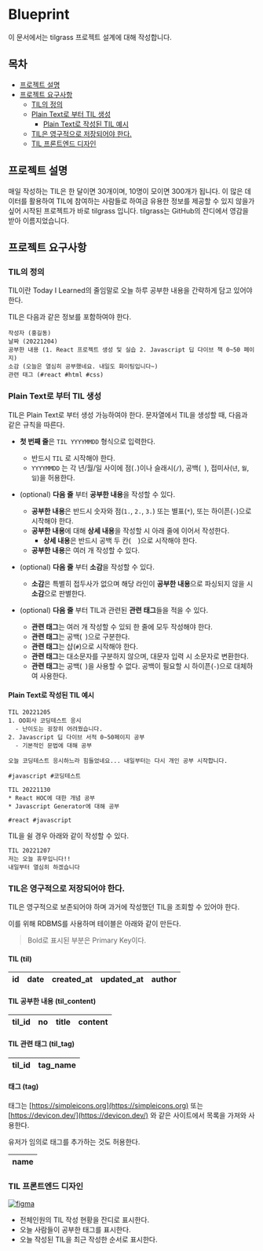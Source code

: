# Blueprint <!-- omit from toc -->

이 문서에서는 tilgrass 프로젝트 설계에 대해 작성합니다.

## 목차 <!-- omit from toc -->

- [프로젝트 설명](#프로젝트-설명)
- [프로젝트 요구사항](#프로젝트-요구사항)
  - [TIL의 정의](#til의-정의)
  - [Plain Text로 부터 TIL 생성](#plain-text로-부터-til-생성)
    - [Plain Text로 작성된 TIL 예시](#plain-text로-작성된-til-예시)
  - [TIL은 영구적으로 저장되어야 한다.](#til은-영구적으로-저장되어야-한다)
  - [TIL 프론트엔드 디자인](#til-프론트엔드-디자인)

## 프로젝트 설명

매일 작성하는 TIL은 한 달이면 30개이며, 10명이 모이면 300개가 됩니다. 이 많은 데이터를 활용하여 TIL에 참여하는 사람들로 하여금
유용한 정보를 제공할 수 있지 않을가 싶어 시작된 프로젝트가 바로 tilgrass 입니다. tilgrass는 GitHub의 잔디에서 영감을 받아
이름지었습니다.

## 프로젝트 요구사항

### TIL의 정의

TIL이란 Today I Learned의 줄임말로 오늘 하루 공부한 내용을 간략하게 담고 있어야 한다.

TIL은 다음과 같은 정보를 포함하여야 한다.

```
작성자 (홍길동)
날짜 (20221204)
공부한 내용 (1. React 프로젝트 생성 및 실습 2. Javascript 딥 다이브 책 0~50 페이지)
소감 (오늘은 열심히 공부했네요. 내일도 화이팅입니다~)
관련 태그 (#react #html #css)
```

### Plain Text로 부터 TIL 생성

TIL은 Plain Text로 부터 생성 가능하여야 한다. 문자열에서 TIL을 생성할 때, 다음과 같은 규칙을 따른다.

- **첫 번째 줄**은 `TIL YYYYMMDD` 형식으로 입력한다.

  - 반드시 `TIL` 로 시작해야 한다.
  - `YYYYMMDD` 는 각 년/월/일 사이에 점(`.`)이나 슬래시(`/`), 공백(` `), 접미사(`년`, `월`, `일`)을 허용한다.

- (optional) **다음 줄** 부터 **공부한 내용**을 작성할 수 있다.

  - **공부한 내용**은 반드시 숫자와 점(`1.`, `2.`, `3.`) 또는 별표(`*`), 또는 하이픈(`-`)으로 시작해야 한다.
  - **공부한 내용**에 대해 **상세 내용**을 작성할 시 아래 줄에 이어서 작성한다.
    - **상세 내용**은 반드시 공백 두 칸(`  `)으로 시작해야 한다.
  - **공부한 내용**은 여러 개 작성할 수 있다.

- (optional) **다음 줄** 부터 **소감**을 작성할 수 있다.

  - **소감**은 특별히 접두사가 없으며 해당 라인이 **공부한 내용**으로 파싱되지 않을 시 **소감**으로 판별한다.

- (optional) **다음 줄** 부터 TIL과 관련된 **관련 태그**들을 적을 수 있다.

  - **관련 태그**는 여러 개 작성할 수 있되 한 줄에 모두 작성해야 한다.
  - **관련 태그**는 공백(` `)으로 구분한다.
  - **관련 태그**는 샵(`#`)으로 시작해야 한다.
  - **관련 태그**는 대소문자를 구분하지 않으며, 대문자 입력 시 소문자로 변환한다.
  - **관련 태그**는 공백(` `)을 사용할 수 없다. 공백이 필요할 시 하이픈(`-`)으로 대체하여 사용한다.

#### Plain Text로 작성된 TIL 예시

```
TIL 20221205
1. OO회사 코딩테스트 응시
  - 난이도는 굉장히 어려웠습니다.
2. Javascript 딥 다이브 서적 0~50페이지 공부
  - 기본적인 문법에 대해 공부

오늘 코딩테스트 응시하느라 힘들었네요... 내일부터는 다시 개인 공부 시작합니다.

#javascript #코딩테스트
```

```
TIL 20221130
* React HOC에 대한 개념 공부
* Javascript Generator에 대해 공부

#react #javascript
```

TIL을 쉴 경우 아래와 같이 작성할 수 있다.

```
TIL 20221207
저는 오늘 휴무입니다!!
내일부터 열심히 하겠습니다
```

### TIL은 영구적으로 저장되어야 한다.

TIL은 영구적으로 보존되어야 하며 과거에 작성했던 TIL을 조회할 수 있어야 한다.

이를 위해 RDBMS를 사용하며 테이블은 아래와 같이 만든다.

> Bold로 표시된 부분은 Primary Key이다.

#### TIL (til) <!-- omit from toc -->

| **id** | date | created_at | updated_at | author |
| :----: | :--: | :--------: | ---------- | ------ |

#### TIL 공부한 내용 (til_content) <!-- omit from toc -->

| **til_id** | **no** | title | content |
| :--------: | :----: | ----- | ------- |

#### TIL 관련 태그 (til_tag) <!-- omit from toc -->

| **til_id** | **tag_name** |
| :--------: | ------------ |

#### 태그 (tag) <!-- omit from toc -->

태그는 [https://simpleicons.org](https://simpleicons.org) 또는 [https://devicon.dev/](https://devicon.dev/) 와 같은 사이트에서 목록을 가져와 사용한다.

유저가 임의로 태그를 추가하는 것도 허용한다.

| **name** |
| :------: |

### TIL 프론트엔드 디자인

[![figma](https://img.shields.io/static/v1?label=figma&message=link&color=blue)](https://www.figma.com/file/TS7x5pyACGPixWOZTKpyl9/tilgrass?node-id=0%3A1&t=m77SHZtXECg34sun-1)

- 전체인원의 TIL 작성 현황을 잔디로 표시한다.
- 오늘 사람들이 공부한 태그를 표시한다.
- 오늘 작성된 TIL을 최근 작성한 순서로 표시한다.
